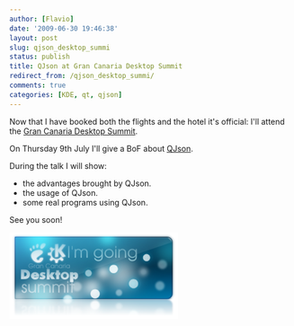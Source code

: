 ```yaml
---
author: [Flavio]
date: '2009-06-30 19:46:38'
layout: post
slug: qjson_desktop_summi
status: publish
title: QJson at Gran Canaria Desktop Summit
redirect_from: /qjson_desktop_summi/
comments: true
categories: [KDE, qt, qjson]
---
```


Now that I have booked both the flights and the hotel it's official: I'll
attend the [Gran Canaria Desktop Summit](http://www.grancanariadesktopsummit.org/).

On Thursday 9th July I'll give a BoF about
[QJson](http://qjson.sourceforge.net).

During the talk I will show:

  * the advantages brought by QJson.
  * the usage of QJson.
  * some real programs using QJson.

See you soon!

![badge](/images/gran_canaria_desktop_summit/badge.png)
